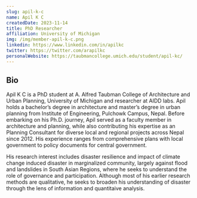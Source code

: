 ```yaml
---
slug: apil-k-c
name: Apil K C
createdDate: 2023-11-14
title: PhD Researcher
affiliation: University of Michigan
img: /img/member-apil-k-c.png
linkedin: https://www.linkedin.com/in/apilkc
twitter: https://twitter.com/arapilkc
personalWebsite: https://taubmancollege.umich.edu/student/apil-kc/
---
```


## Bio
Apil K C is a PhD student at A. Alfred Taubman College of Architecture and Urban Planning, University of Michigan and researcher at AIDD labs. Apil holds a bachelor’s degree in architecture and master’s degree in urban planning from Institute of Engineering, Pulchowk Campus, Nepal. Before embarking on his Ph.D. journey, Apil served as a faculty member in architecture and planning, while also contributing his expertise as an Planning Consultant for diverse local and regional projects across Nepal since 2012. His experience ranges from comprehensive plans with local government to policy documents for central government.

His research interest includes disaster resilience and impact of climate change induced disaster in marginalized community, largely against flood and landslides in South Asian Regions, where he seeks to understand the role of governance and participation. Although most of his earlier research methods are qualitative, he seeks to broaden his understanding of disaster through the lens of information and quantitaive analysis.
